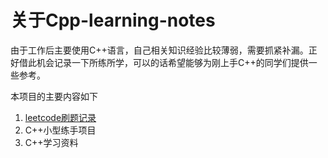 # 关于Cpp-learning-notes

由于工作后主要使用C++语言，自己相关知识经验比较薄弱，需要抓紧补漏。正好借此机会记录一下所练所学，可以的话希望能够为刚上手C++的同学们提供一些参考。

本项目的主要内容如下

1. [leetcode刷题记录](https://github.com/mapleDDL/Cpp-learning-notes/tree/master/leetcode_cpp)
2. C++小型练手项目
3. C++学习资料
